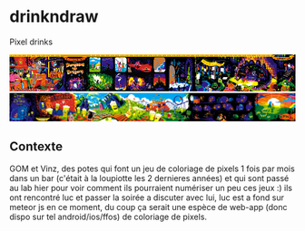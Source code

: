 drinkndraw
==========

Pixel drinks

![Fresque](img/fresques/fresque_dnd_finie.jpg)
![Fresque](img/fresques/6-7-8-9-10-11-12-13-14.jpg)

## Contexte

GOM et Vinz, des potes qui font un jeu de coloriage de pixels 1 fois par mois dans un bar (c'était
à la loupiotte les 2 dernieres années) et qui sont passé au lab hier pour voir comment ils pourraient
numériser un peu ces jeux :) ils ont rencontré luc et passer la soirée a discuter avec lui, luc est
a fond sur meteor js en ce moment, du coup ça serait une espèce de web-app (donc dispo sur tel 
android/ios/ffos) de coloriage de pixels.
